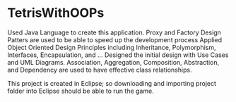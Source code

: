 # TetrisWithOOPs
Used Java Language to create this application. Proxy and Factory Design Patters are used to be able to speed up the development process
Applied Object Oriented Design Principles including Inheritance, Polymorphism, Interfaces, Encapsulation, and ...
Designed the initial design with Use Cases and UML Diagrams.
Association, Aggregation, Composition, Abstraction, and Dependency are used to have effective class relationships.

This project is created in Eclipse; so downloading and importing project folder into Eclipse should be able to run the game.  
